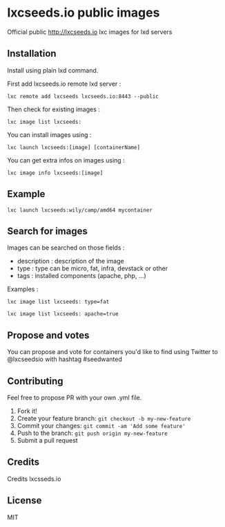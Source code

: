 # lxcseeds.io public images

Official public http://lxcseeds.io lxc images for lxd servers

## Installation

Install using plain lxd command.

First add lxcseeds.io remote lxd server :

``lxc remote add lxcseeds lxcseeds.io:8443 --public``

Then check for existing images :

``lxc image list lxcseeds:``

You can install images using :

``lxc launch lxcseeds:[image] [containerName]``

You can get extra infos on images using :

``lxc image info lxcseeds:[image]``

## Example

``lxc launch lxcseeds:wily/camp/amd64 mycontainer``

## Search for images

Images can be searched on those fields :
- description : description of the image
- type : type can be micro, fat, infra, devstack or other
- tags : installed components (apache, php, ...)

Examples :

``lxc image list lxcseeds: type=fat``

``lxc image list lxcseeds: apache=true``

## Propose and votes

You can propose and vote for containers you'd like to find using Twitter to @lxcseedsio with hashtag #seedwanted

## Contributing

Feel free to propose PR with your own .yml file.
1. Fork it!
2. Create your feature branch: `git checkout -b my-new-feature`
3. Commit your changes: `git commit -am 'Add some feature'`
4. Push to the branch: `git push origin my-new-feature`
5. Submit a pull request

## Credits

Credits lxcsseds.io

## License

MIT
